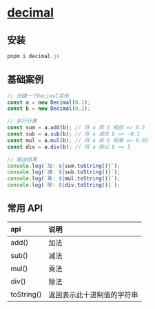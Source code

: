 # [decimal](http://docs.asprain.cn/nodejsdecimal/API.html)

## 安装

```js
pnpm i decimal.js
```

## 基础案例

```js
// 创建一个Decimal实例
const a = new Decimal(0.1);
const b = new Decimal(0.2);

// 执行计算
const sum = a.add(b); // 将 a 和 b 相加 => 0.3
const sub = a.sub(b); // 将 a 减去 b => -0.1
const mul = a.mul(b); // 将 a 和 b 相乘 => 0.02
const div = a.div(b); // 将 a 除以 b => 5

// 输出结果
console.log(`加: ${sum.toString()}`);
console.log(`减: ${sub.toString()}`);
console.log(`乘: ${mul.toString()}`);
console.log(`除: ${div.toString()}`);
```

## 常用 API

| api        | 说明                       |
| :--------- | :------------------------- |
| add()      | 加法                       |
| sub()      | 减法                       |
| mul()      | 乘法                       |
| div()      | 除法                       |
| toString() | 返回表示此十进制值的字符串 |

